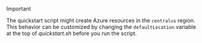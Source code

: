 > [!IMPORTANT]
> The quickstart script might create Azure resources in the `centralus` region. This behavior can be customized by changing the `defaultLocation` variable at the top of *quickstart.sh* before you run the script.